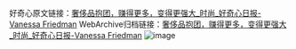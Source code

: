 好奇心原文链接：[奢侈品抱团，赚得更多，变得更强大_时尚_好奇心日报-Vanessa Friedman](https://www.qdaily.com/articles/4170.html)
WebArchive归档链接：[奢侈品抱团，赚得更多，变得更强大_时尚_好奇心日报-Vanessa Friedman](http://web.archive.org/web/20160622093211/http://www.qdaily.com/articles/4170.html)
![image](http://ww3.sinaimg.cn/large/007d5XDpgy1g3veudusoij30u02i34qp)